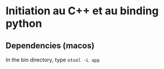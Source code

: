 # Initiation au C++ et au binding python

## Dependencies (macos)
In the bin directory, type
`otool -L app `
